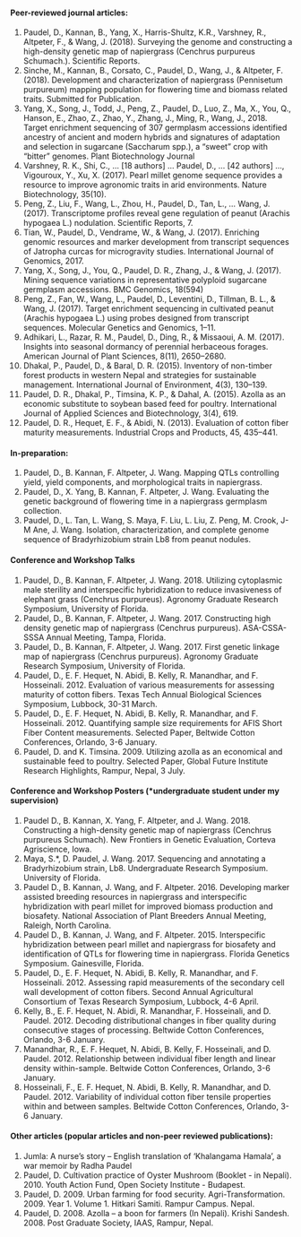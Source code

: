 #### Peer-reviewed journal articles:
1.	Paudel, D., Kannan, B., Yang, X., Harris-Shultz, K.R., Varshney, R., Altpeter, F., & Wang, J. (2018). Surveying the genome and constructing a high-density genetic map of napiergrass (Cenchrus purpureus Schumach.). Scientific Reports.
2.	Sinche, M., Kannan, B., Corsato, C., Paudel, D., Wang, J., & Altpeter, F. (2018). Development and characterization of napiergrass (Pennisetum purpureum) mapping population for flowering time and biomass related traits. Submitted for Publication.
3.	Yang, X., Song, J., Todd, J., Peng, Z., Paudel, D., Luo, Z., Ma, X., You, Q., Hanson, E., Zhao, Z., Zhao, Y., Zhang, J., Ming, R., Wang, J., 2018. Target enrichment sequencing of 307 germplasm accessions identified ancestry of ancient and modern hybrids and signatures of adaptation and selection in sugarcane (Saccharum spp.), a “sweet” crop with “bitter” genomes. Plant Biotechnology Journal
4.	Varshney, R. K., Shi, C., ... [18 authors] ... Paudel, D., ... [42 authors] ..., Vigouroux, Y., Xu, X. (2017). Pearl millet genome sequence provides a resource to improve agronomic traits in arid environments. Nature Biotechnology, 35(10).
5.	Peng, Z., Liu, F., Wang, L., Zhou, H., Paudel, D., Tan, L., … Wang, J. (2017). Transcriptome profiles reveal gene regulation of peanut (Arachis hypogaea L.) nodulation. Scientific Reports, 7. 
6.	Tian, W., Paudel, D., Vendrame, W., & Wang, J. (2017). Enriching genomic resources and marker development from transcript sequences of Jatropha curcas for microgravity studies. International Journal of Genomics, 2017. 
7.	Yang, X., Song, J., You, Q., Paudel, D. R., Zhang, J., & Wang, J. (2017). Mining sequence variations in representative polyploid sugarcane germplasm accessions. BMC Genomics, 18(594)
8.	Peng, Z., Fan, W., Wang, L., Paudel, D., Leventini, D., Tillman, B. L., & Wang, J. (2017). Target enrichment sequencing in cultivated peanut (Arachis hypogaea L.) using probes designed from transcript sequences. Molecular Genetics and Genomics, 1–11. 
9.	Adhikari, L., Razar, R. M., Paudel, D., Ding, R., & Missaoui, A. M. (2017). Insights into seasonal dormancy of perennial herbaceous forages. American Journal of Plant Sciences, 8(11), 2650–2680. 
10.	Dhakal, P., Paudel, D., & Baral, D. R. (2015). Inventory of non-timber forest products in western Nepal and strategies for sustainable management. International Journal of Environment, 4(3), 130–139. 
11.	Paudel, D. R., Dhakal, P., Timsina, K. P., & Dahal, A. (2015). Azolla as an economic substitute to soybean based feed for poultry. International Journal of Applied Sciences and Biotechnology, 3(4), 619.
12.	Paudel, D. R., Hequet, E. F., & Abidi, N. (2013). Evaluation of cotton fiber maturity measurements. Industrial Crops and Products, 45, 435–441.


#### In-preparation:
1.	Paudel, D., B. Kannan, F. Altpeter, J. Wang. Mapping QTLs controlling yield, yield components, and morphological traits in napiergrass. 
2.	Paudel, D., X. Yang, B. Kannan, F. Altpeter, J. Wang. Evaluating the genetic background of flowering time in a napiergrass germplasm collection.
3.	Paudel, D., L. Tan, L. Wang, S. Maya, F. Liu, L. Liu, Z. Peng, M. Crook, J-M Ane, J. Wang.  Isolation, characterization, and complete genome sequence of Bradyrhizobium strain Lb8 from peanut nodules.


#### Conference and Workshop Talks
1.	Paudel, D., B. Kannan, F. Altpeter, J. Wang. 2018. Utilizing cytoplasmic male sterility and interspecific hybridization to reduce invasiveness of elephant grass (Cenchrus purpureus). Agronomy Graduate Research Symposium, University of Florida.
2.	Paudel, D., B. Kannan, F. Altpeter, J. Wang. 2017. Constructing high density genetic map of napiergrass (Cenchrus purpureus). ASA-CSSA-SSSA Annual Meeting, Tampa, Florida.
3.	Paudel, D., B. Kannan, F. Altpeter, J. Wang. 2017. First genetic linkage map of napiergrass (Cenchrus purpureus). Agronomy Graduate Research Symposium, University of Florida.
4.	Paudel, D., E. F. Hequet, N. Abidi, B. Kelly, R. Manandhar, and F. Hosseinali. 2012. Evaluation of various measurements for assessing maturity of cotton fibers. Texas Tech Annual Biological Sciences Symposium, Lubbock, 30-31 March.
5.	Paudel, D., E. F. Hequet, N. Abidi, B. Kelly, R. Manandhar, and F. Hosseinali. 2012. Quantifying sample size requirements for AFIS Short Fiber Content measurements. Selected Paper, Beltwide Cotton Conferences, Orlando, 3-6 January.
6.	Paudel, D. and K. Timsina. 2009. Utilizing azolla as an economical and sustainable feed to poultry. Selected Paper, Global Future Institute Research Highlights, Rampur, Nepal, 3 July. 


#### Conference and Workshop Posters (*undergraduate student under my supervision)
1.	Paudel D., B. Kannan, X. Yang, F. Altpeter, and J. Wang. 2018. Constructing a high-density genetic map of napiergrass (Cenchrus purpureus Schumach). New Frontiers in Genetic Evaluation, Corteva Agriscience, Iowa.
2.	Maya, S.*, D. Paudel, J. Wang. 2017. Sequencing and annotating a Bradyrhizobium strain, Lb8. Undergraduate Research Symposium. University of Florida.
3.	Paudel D., B. Kannan, J. Wang, and F. Altpeter. 2016. Developing marker assisted breeding resources in napiergrass and interspecific hybridization with pearl millet for improved biomass production and biosafety. National Association of Plant Breeders Annual Meeting, Raleigh, North Carolina.
4.	Paudel D., B. Kannan, J. Wang, and F. Altpeter. 2015. Interspecific hybridization between pearl millet and napiergrass for biosafety and identification of QTLs for flowering time in napiergrass. Florida Genetics Symposium. Gainesville, Florida.
5.	Paudel, D., E. F. Hequet, N. Abidi, B. Kelly, R. Manandhar, and F. Hosseinali. 2012. Assessing rapid measurements of the secondary cell wall development of cotton fibers. Second Annual Agricultural Consortium of Texas Research Symposium, Lubbock, 4-6 April.
6.	Kelly, B., E. F. Hequet, N. Abidi, R. Manandhar, F. Hosseinali, and D. Paudel. 2012. Decoding distributional changes in fiber quality during consecutive stages of processing. Beltwide Cotton Conferences, Orlando, 3-6 January.
7.	Manandhar, R., E. F. Hequet, N. Abidi, B. Kelly, F. Hosseinali, and D. Paudel. 2012. Relationship between individual fiber length and linear density within-sample. Beltwide Cotton Conferences, Orlando, 3-6 January.
8.	Hosseinali, F., E. F. Hequet, N. Abidi, B. Kelly, R. Manandhar, and D. Paudel. 2012. Variability of individual cotton fiber tensile properties within and between samples. Beltwide Cotton Conferences, Orlando, 3-6 January.


#### Other articles (popular articles and non-peer reviewed publications):
1. Jumla: A nurse’s story – English translation of ‘Khalangama Hamala’, a war memoir by Radha Paudel
2. Paudel, D. Cultivation practice of Oyster Mushroom (Booklet - in Nepali). 2010. Youth Action Fund, Open Society Institute - Budapest.
3. Paudel, D. 2009. Urban farming for food security. Agri-Transformation. 2009. Year 1. Volume 1. Hitkari Samiti. Rampur Campus. Nepal.
4. Paudel, D. 2008. Azolla – a boon for farmers (In Nepali). Krishi Sandesh. 2008. Post Graduate Society, IAAS, Rampur, Nepal.
